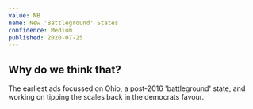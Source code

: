 ```yaml
---
value: NB 
name: New 'Battleground' States
confidence: Medium
published: 2020-07-25
---
```


## Why do we think that?

The earliest ads focussed on Ohio, a post-2016 'battleground' state, and working on tipping the scales back in the democrats favour.
